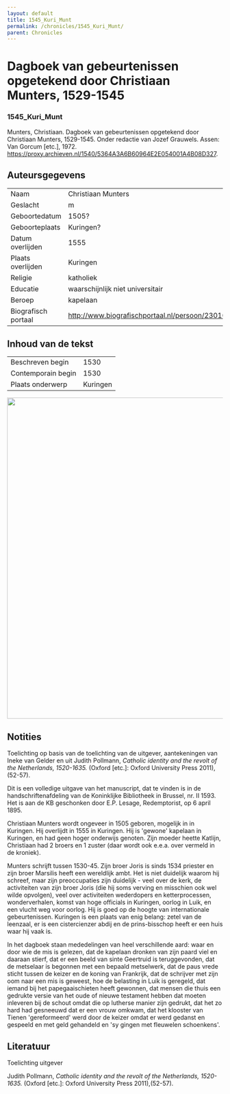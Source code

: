 ```yaml
---
layout: default
title: 1545_Kuri_Munt
permalink: /chronicles/1545_Kuri_Munt/
parent: Chronicles
--- 
```



# Dagboek van gebeurtenissen opgetekend door Christiaan Munters, 1529-1545 

### 1545_Kuri_Munt 

Munters, Christiaan. Dagboek van gebeurtenissen opgetekend door Christiaan Munters, 1529-1545. Onder redactie van Jozef Grauwels. Assen: Van Gorcum [etc.], 1972. https://proxy.archieven.nl/1540/5364A3A6B60964E2E054001A4B08D327. 

## Auteursgegevens 

| | | 
| --------------- | --------------- | 
| Naam | Christiaan Munters | 
| Geslacht | m | 
| Geboortedatum | 1505? | 
| Geboorteplaats | Kuringen? | 
| Datum overlijden | 1555 | 
| Plaats overlijden | Kuringen | 
| Religie | katholiek | 
| Educatie | waarschijnlijk niet universitair | 
| Beroep | kapelaan | 
| Biografisch portaal | http://www.biografischportaal.nl/persoon/23010569 | 

## Inhoud van de tekst 

| | | 
| --------------- | --------------- | 
| Beschreven begin | 1530 | 
| Contemporain begin | 1530 | 
| Plaats onderwerp | Kuringen | 

[<img src="..\..\barplots_chronicles\1545_Kuri_Munt.jpg" width="750"/>](..\..\barplots_chronicles\1545_Kuri_Munt.jpg) 

## Notities 

Toelichting op basis van de toelichting van de uitgever, aantekeningen van
Ineke van Gelder en uit Judith Pollmann, _Catholic identity and the revolt of the Netherlands, 1520-1635._ (Oxford [etc.]: Oxford University Press
2011),(52-57).

Dit is een volledige uitgave van het manuscript, dat te vinden is  in de
handschriftenafdeling van de Koninklijke Bibliotheek  in Brussel, nr. II 1593. Het is aan de KB geschonken door E.P. Lesage, Redemptorist, op 6 april 1895.

Christiaan Munters wordt ongeveer in 1505 geboren, mogelijk in in Kuringen.
Hij overlijdt in 1555 in Kuringen. Hij is 'gewone' kapelaan in Kuringen, en
had geen hoger onderwijs genoten. Zijn moeder heette Katlijn, Christiaan had 2 broers en 1 zuster (daar wordt ook e.e.a. over vermeld in de kroniek).

Munters schrijft tussen 1530-45. Zijn broer Joris is sinds 1534 priester en
zijn broer Marsilis heeft een wereldlijk ambt. Het is niet duidelijk waarom
hij schreef, maar zijn preoccupaties zijn duidelijk - veel over de kerk, de
activiteiten van zijn broer Joris (die hij soms verving en misschien ook wel wilde opvolgen), veel over activiteiten wederdopers en ketterprocessen, wonderverhalen, komst van hoge officials in Kuringen, oorlog in Luik, en een vlucht weg voor oorlog. Hij is goed op de hoogte van internationale gebeurtenissen. Kuringen is een plaats van enig belang: zetel van de leenzaal, er is een cistercienzer abdij en de prins-bisschop heeft er een huis waar hij vaak is.

In het dagboek staan mededelingen van heel verschillende aard: waar en door
wie de mis is gelezen, dat de kapelaan dronken van zijn paard viel en
daaraan stierf, dat er een beeld van sinte Geertruid is teruggevonden, dat de metselaar is begonnen met een bepaald metselwerk, dat de paus vrede sticht tussen de keizer en de koning van Frankrijk, dat de schrijver met zijn oom naar een mis is geweest, hoe de belasting in Luik is geregeld, dat iemand bij het papegaaischieten heeft gewonnen, dat mensen die thuis een gedrukte versie van het oude of nieuwe testament hebben dat moeten inleveren bij de schout omdat die op lutherse manier zijn gedrukt, dat het zo hard had gesneeuwd dat er een vrouw omkwam, dat het klooster van Tienen 'gereformeerd' werd door de keizer omdat er werd gedanst en gespeeld en met geld gehandeld en 'sy gingen met fleuwelen schoenkens'.


## Literatuur 
Toelichting uitgever

Judith Pollmann, _Catholic identity and the revolt of the Netherlands, 1520-1635._ (Oxford [etc.]: Oxford University Press 2011),(52-57).

